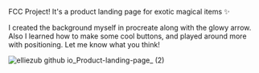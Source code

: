 FCC Project! 
It's a product landing page for exotic magical items ✨

I created the background myself in procreate along with the glowy arrow.
Also I learned how to make some cool buttons, and played around more with positioning. Let me know what you think! 


![elliezub github io_Product-landing-page_ (2)](https://user-images.githubusercontent.com/112726692/233217414-dfca69c1-db12-41c9-8bb7-c35c66287dcd.png)
